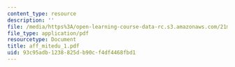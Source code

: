 ```yaml
---
content_type: resource
description: ''
file: /media/https%3A/open-learning-course-data-rc.s3.amazonaws.com/21m-735-technical-design-scenery-mechanisms-and-special-effects-spring-2004/93c95adb1238825db90cf4df4468fbd1_aff_mitedu_1.pdf
file_type: application/pdf
resourcetype: Document
title: aff_mitedu_1.pdf
uid: 93c95adb-1238-825d-b90c-f4df4468fbd1
---
```


